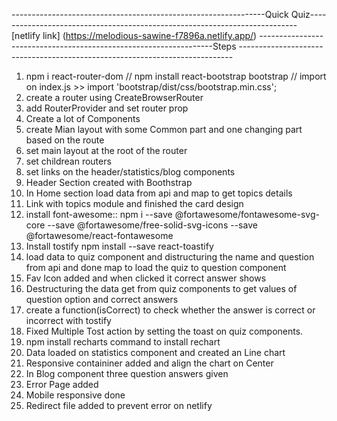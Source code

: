 ---------------------------------------------------------------Quick Quiz---------------------------------------------------------------------------
[netlify link] (https://melodious-sawine-f7896a.netlify.app/)
------------------------------------------------------------------Steps ----------------------------------------------------------------------------
1. npm i react-router-dom // npm install react-bootstrap bootstrap // import on index.js >> import 'bootstrap/dist/css/bootstrap.min.css';
2. create a router using CreateBrowserRouter
3. add RouterProvider and set router prop
4. Create a lot of Components
5. create Mian layout with some Common part and one changing part based on the route
6. set main layout at the root of the router
7. set childrean routers
8. set links on the header/statistics/blog components
9. Header Section created with Boothstrap
10. In Home section load data from api and map to get topics details 
11. Link with topics module and finished the card design
12. install font-awesome:: npm i --save @fortawesome/fontawesome-svg-core --save @fortawesome/free-solid-svg-icons --save @fortawesome/react-fontawesome
13. Install tostify npm install --save react-toastify
14. load data to quiz component and distructuring the name and question from api and done map to load the quiz to question component
15. Fav Icon added and when clicked it correct answer shows
16. Destructuring the data get from quiz components to get values of question option and correct answers
17. create a function(isCorrect) to check whether the answer is correct or incorrect with tostify
18. Fixed Multiple Tost action by setting the toast on quiz components.
19. npm install recharts command to install rechart
20. Data loaded on statistics component and created an Line chart
21. Responsive containiner added and align the chart on Center
22. In Blog component three question answers given
23. Error Page added
24. Mobile responsive done
25. Redirect file added to prevent error on netlify